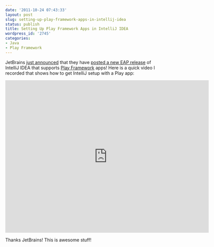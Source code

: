 ```yaml
---
date: '2011-10-24 07:43:33'
layout: post
slug: setting-up-play-framework-apps-in-intellij-idea
status: publish
title: Setting Up Play Framework Apps in IntelliJ IDEA
wordpress_id: '2745'
categories:
- Java
- Play Framework
---
```


JetBrains [just announced](http://blogs.jetbrains.com/idea/2011/10/play-with-intellij-idea-eap-build-110187/) that they have [posted a new EAP release](http://confluence.jetbrains.net/display/IDEADEV/IDEA+11+EAP) of IntelliJ IDEA that supports [Play Framework](http://www.playframework.org) apps!  Here is a quick video I recorded that shows how to get IntelliJ setup with a Play app:
<iframe width="640" height="480" src="http://www.youtube.com/embed/RRykeXRQKIU?hd=1" frameborder="0" allowfullscreen></iframe>

Thanks JetBrains!  This is awesome stuff!
